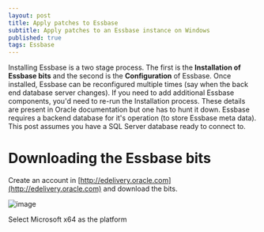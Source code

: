 ```yaml
---
layout: post
title: Apply patches to Essbase
subtitle: Apply patches to an Essbase instance on Windows
published: true
tags: Essbase
---
```


Installing Essbase is a two stage process. The first is the **Installation of Essbase bits** and the second is the **Configuration** of Essbase. Once installed, Essbase can be reconfigured multiple times (say when the back end database server changes). If you need to add additional Essbase components, you'd need to re-run the Installation process. These details are present in Oracle documentation but one has to hunt it down. Essbase requires a backend database for it's operation (to store Essbase meta data). This post assumes you have a SQL Server database ready to connect to.

# Downloading the Essbase bits

Create an account in [http://edelivery.oracle.com](http://edelivery.oracle.com) and download the bits.

![image](https://user-images.githubusercontent.com/32394146/31257109-4f86ddd6-aa69-11e7-9f00-9178588335a7.png)

Select Microsoft x64 as the platform


